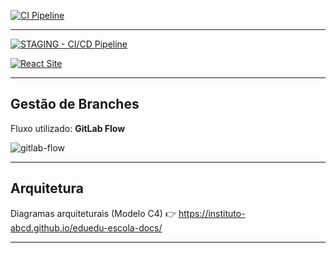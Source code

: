 [![CI Pipeline](https://github.com/instituto-abcd/eduedu-escola-admin/actions/workflows/ci-pipeline.yml/badge.svg)](https://github.com/instituto-abcd/eduedu-escola-admin/actions/workflows/ci-pipeline.yml)

---

[![STAGING - CI/CD Pipeline](https://github.com/instituto-abcd/eduedu-escola-admin/actions/workflows/gcp.staging.yml/badge.svg?branch=staging)](https://github.com/instituto-abcd/eduedu-escola-admin/actions/workflows/gcp.staging.yml)

[![React Site](https://img.shields.io/badge/React-20232A?style=for-the-badge&logo=react&logoColor=61DAFB)](https://eduedu-escola-admin-3djofcpyaq-uc.a.run.app/)

---

## Gestão de Branches

Fluxo utilizado: **GitLab Flow**

![gitlab-flow](https://i.imgur.com/ZVS8XcV.png)

---

## Arquitetura

Diagramas arquiteturais (Modelo C4) :point_right:
https://instituto-abcd.github.io/eduedu-escola-docs/

---
